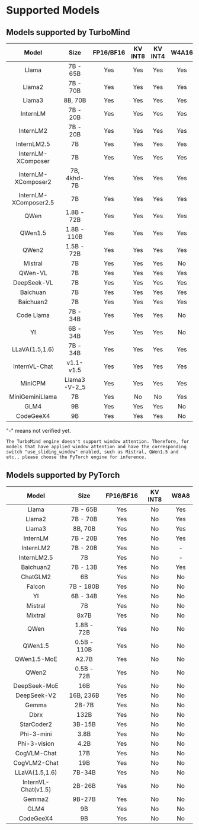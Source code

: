 # Supported Models

## Models supported by TurboMind

|         Model         |     Size     | FP16/BF16 | KV INT8 | KV INT4 | W4A16 |
| :-------------------: | :----------: | :-------: | :-----: | :-----: | :---: |
|         Llama         |   7B - 65B   |    Yes    |   Yes   |   Yes   |  Yes  |
|        Llama2         |   7B - 70B   |    Yes    |   Yes   |   Yes   |  Yes  |
|        Llama3         |   8B, 70B    |    Yes    |   Yes   |   Yes   |  Yes  |
|       InternLM        |   7B - 20B   |    Yes    |   Yes   |   Yes   |  Yes  |
|       InternLM2       |   7B - 20B   |    Yes    |   Yes   |   Yes   |  Yes  |
|      InternLM2.5      |      7B      |    Yes    |   Yes   |   Yes   |  Yes  |
|  InternLM-XComposer   |      7B      |    Yes    |   Yes   |   Yes   |  Yes  |
|  InternLM-XComposer2  | 7B, 4khd-7B  |    Yes    |   Yes   |   Yes   |  Yes  |
| InternLM-XComposer2.5 |      7B      |    Yes    |   Yes   |   Yes   |  Yes  |
|         QWen          |  1.8B - 72B  |    Yes    |   Yes   |   Yes   |  Yes  |
|        QWen1.5        | 1.8B - 110B  |    Yes    |   Yes   |   Yes   |  Yes  |
|         QWen2         |  1.5B - 72B  |    Yes    |   Yes   |   Yes   |  Yes  |
|        Mistral        |      7B      |    Yes    |   Yes   |   Yes   |  No   |
|        QWen-VL        |      7B      |    Yes    |   Yes   |   Yes   |  Yes  |
|      DeepSeek-VL      |      7B      |    Yes    |   Yes   |   Yes   |  Yes  |
|       Baichuan        |      7B      |    Yes    |   Yes   |   Yes   |  Yes  |
|       Baichuan2       |      7B      |    Yes    |   Yes   |   Yes   |  Yes  |
|      Code Llama       |   7B - 34B   |    Yes    |   Yes   |   Yes   |  No   |
|          YI           |   6B - 34B   |    Yes    |   Yes   |   Yes   |  No   |
|    LLaVA(1.5,1.6)     |   7B - 34B   |    Yes    |   Yes   |   Yes   |  Yes  |
|     InternVL-Chat     |  v1.1- v1.5  |    Yes    |   Yes   |   Yes   |  Yes  |
|        MiniCPM        | Llama3-V-2_5 |    Yes    |   Yes   |   Yes   |  Yes  |
|    MiniGeminiLlama    |      7B      |    Yes    |   No    |   No    |  Yes  |
|         GLM4          |      9B      |    Yes    |   Yes   |   Yes   |  No   |
|       CodeGeeX4       |      9B      |    Yes    |   Yes   |   Yes   |  No   |

"-" means not verified yet.

```{note}
The TurboMind engine doesn't support window attention. Therefore, for models that have applied window attention and have the corresponding switch "use_sliding_window" enabled, such as Mistral, QWen1.5 and etc., please choose the PyTorch engine for inference.
```

## Models supported by PyTorch

|        Model        |    Size     | FP16/BF16 | KV INT8 | W8A8 |
| :-----------------: | :---------: | :-------: | :-----: | :--: |
|        Llama        |  7B - 65B   |    Yes    |   No    | Yes  |
|       Llama2        |  7B - 70B   |    Yes    |   No    | Yes  |
|       Llama3        |   8B, 70B   |    Yes    |   No    | Yes  |
|      InternLM       |  7B - 20B   |    Yes    |   No    | Yes  |
|      InternLM2      |  7B - 20B   |    Yes    |   No    |  -   |
|     InternLM2.5     |     7B      |    Yes    |   No    |  -   |
|      Baichuan2      |  7B - 13B   |    Yes    |   No    | Yes  |
|      ChatGLM2       |     6B      |    Yes    |   No    |  No  |
|       Falcon        |  7B - 180B  |    Yes    |   No    |  No  |
|         YI          |  6B - 34B   |    Yes    |   No    |  No  |
|       Mistral       |     7B      |    Yes    |   No    |  No  |
|       Mixtral       |    8x7B     |    Yes    |   No    |  No  |
|        QWen         | 1.8B - 72B  |    Yes    |   No    |  No  |
|       QWen1.5       | 0.5B - 110B |    Yes    |   No    |  No  |
|     QWen1.5-MoE     |    A2.7B    |    Yes    |   No    |  No  |
|        QWen2        | 0.5B - 72B  |    Yes    |   No    |  No  |
|    DeepSeek-MoE     |     16B     |    Yes    |   No    |  No  |
|     DeepSeek-V2     |  16B, 236B  |    Yes    |   No    |  No  |
|        Gemma        |    2B-7B    |    Yes    |   No    |  No  |
|        Dbrx         |    132B     |    Yes    |   No    |  No  |
|     StarCoder2      |   3B-15B    |    Yes    |   No    |  No  |
|     Phi-3-mini      |    3.8B     |    Yes    |   No    |  No  |
|    Phi-3-vision     |    4.2B     |    Yes    |   No    |  No  |
|     CogVLM-Chat     |     17B     |    Yes    |   No    |  No  |
|    CogVLM2-Chat     |     19B     |    Yes    |   No    |  No  |
|   LLaVA(1.5,1.6)    |   7B-34B    |    Yes    |   No    |  No  |
| InternVL-Chat(v1.5) |   2B-26B    |    Yes    |   No    |  No  |
|       Gemma2        |   9B-27B    |    Yes    |   No    |  No  |
|        GLM4         |     9B      |    Yes    |   No    |  No  |
|      CodeGeeX4      |     9B      |    Yes    |   No    |  No  |
